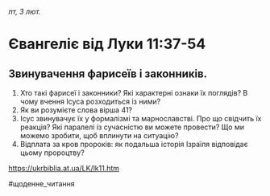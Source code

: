 
_пт, 3 лют._

# Євангеліє від Луки 11:37-54

## Звинувачення фарисеїв і законників.
1. Хто такі фарисеї і законники? Які характерні ознаки їх поглядів? В чому вчення Ісуса розходиться із ними?
2. Як ви розумієте слова вірша 41?
3. Ісус звинувачує їх у формалізмі та марнославстві. Про що свідчить їх реакція? Які паралелі із сучасністю ви можете провести? Що ми можемо зробити, щоб вплинути на ситуацію?
4. Відплата за кров пророків: як подальша історія Ізраїля відповідає цьому пророцтву?

https://ukrbiblia.at.ua/LK/lk11.htm

#щоденне_читання
